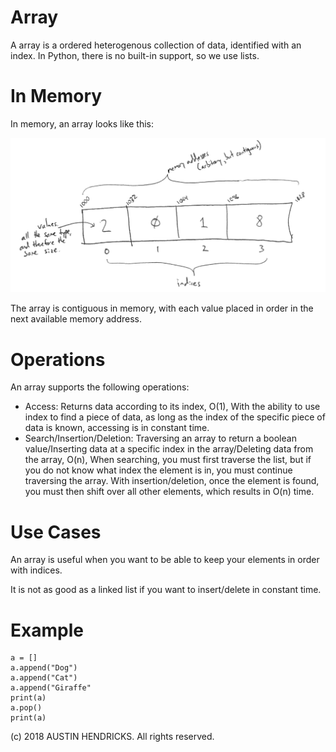 # Array

A array is a ordered heterogenous collection of data, identified with an index. In Python, there is no built-in support, so we use lists.

# In Memory

In memory, an array looks like this:

![Image of an array in memory](images/array_memory.png)

The array is contiguous in memory, with each value placed in order in the next available memory address.

# Operations

An array supports the following operations:

* Access: Returns data according to its index, O(1), With the ability to use index to find a piece of data, as long as the index of the specific piece of data is known, accessing is in constant time.
* Search/Insertion/Deletion: Traversing an array to return a boolean value/Inserting data at a specific index in the array/Deleting data from the array, O(n), When searching, you must first traverse the list, but if you do not know what index the element is in, you must continue traversing the array. With insertion/deletion, once the element is found, you must then shift over all other elements, which results in O(n) time.

# Use Cases

An array is useful when you want to be able to keep your elements in order with indices.

It is not as good as a linked list if you want to insert/delete in constant time.

# Example

```
a = []
a.append("Dog")
a.append("Cat")
a.append("Giraffe"
print(a)
a.pop()
print(a)
```

(c) 2018 AUSTIN HENDRICKS. All rights reserved.
